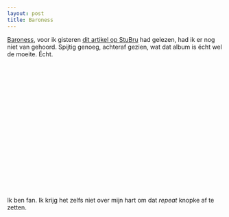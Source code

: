 ```yaml
---
layout: post
title: Baroness
---
```

[Baroness](http://www.myspace.com/yourbaroness), voor ik gisteren [dit artikel op StuBru](http://www.stubru.be/programmas/select/interviewbaroness) had gelezen, had ik er nog niet van gehoord. Spijtig genoeg, achteraf gezien, wat dat album is écht wel de moeite. Écht.

<object width="480" height="295"><param name="movie" value="http://www.youtube.com/v/8qii59-7JAM&hl=en_US&fs=1&"></param><param name="allowFullScreen" value="true"></param><param name="allowscriptaccess" value="always"></param><embed src="http://www.youtube.com/v/8qii59-7JAM&hl=en_US&fs=1&" type="application/x-shockwave-flash" allowscriptaccess="always" allowfullscreen="true" width="480" height="295"></embed></object>

Ik ben fan. Ik krijg het zelfs niet over mijn hart om dat _repeat_ knopke af te zetten.